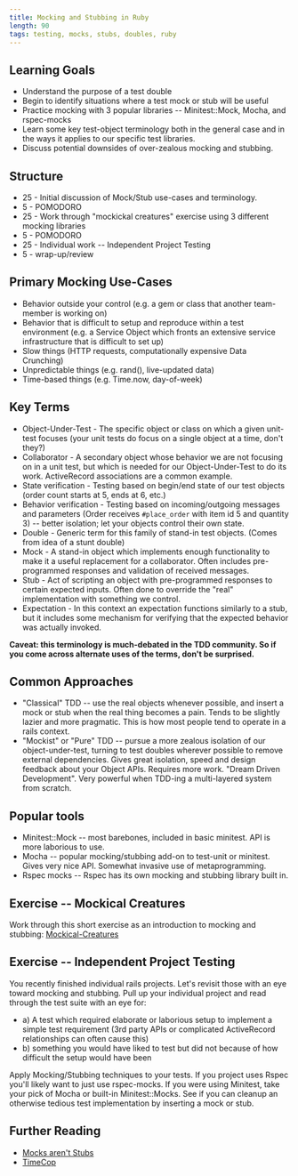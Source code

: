 ```yaml
---
title: Mocking and Stubbing in Ruby
length: 90
tags: testing, mocks, stubs, doubles, ruby
---
```


## Learning Goals

* Understand the purpose of a test double
* Begin to identify situations where a test mock or stub will be useful
* Practice mocking with 3 popular libraries -- Minitest::Mock, Mocha, and
  rspec-mocks
* Learn some key test-object terminology both in the general case and in
  the ways it applies to our specific test libraries.
* Discuss potential downsides of over-zealous mocking and stubbing.

## Structure

* 25 - Initial discussion of Mock/Stub use-cases and terminology.
* 5 - POMODORO
* 25 - Work through "mockickal creatures" exercise using 3 different
  mocking libraries
* 5 - POMODORO
* 25 - Individual work -- Independent Project Testing
* 5 - wrap-up/review

## Primary Mocking Use-Cases

* Behavior outside your control (e.g. a gem or class that another
  team-member is working on)
* Behavior that is difficult to setup and reproduce within a test
  environment (e.g. a Service Object which fronts an extensive service
infrastructure that is difficult to set up)
* Slow things (HTTP requests, computationally expensive Data Crunching)
* Unpredictable things (e.g. rand(), live-updated data)
* Time-based things (e.g. Time.now, day-of-week)

## Key Terms

* Object-Under-Test - The specific object or class on which a given
  unit-test focuses (your unit tests do focus on a single object at
a time, don't they?)
* Collaborator - A secondary object whose behavior we are not focusing
  on in a unit test, but which is needed for our Object-Under-Test to do
its work. ActiveRecord associations are a common example.
* State verification - Testing based on begin/end state of our test
  objects (order count starts at 5, ends at 6, etc.)
* Behavior verification - Testing based on incoming/outgoing messages
  and parameters (Order receives `#place_order` with item id 5 and
quantity 3) -- better isolation; let your objects control their own
state.
* Double - Generic term for this family of stand-in test objects. (Comes
  from idea of a stunt double)
* Mock - A stand-in object which implements enough functionality to make
  it a useful replacement for a collaborator. Often includes
pre-programmed responses and validation of received messages.
* Stub - Act of scripting an object with pre-programmed responses to
  certain expected inputs. Often done to override the "real"
implementation with something we control.
* Expectation - In this context an expectation functions similarly to a
  stub, but it includes some mechanism for verifying that the expected
behavior was actually invoked.

__Caveat: this terminology is much-debated in the TDD community.
So if you come across alternate uses of the terms, don't be surprised.__

## Common Approaches

* "Classical" TDD -- use the real objects whenever possible, and insert
  a mock or stub when the real thing becomes a pain. Tends to be
slightly lazier and more pragmatic. This is how most people tend to
operate in a rails context.
* "Mockist" or "Pure" TDD -- pursue a more zealous isolation of our
  object-under-test, turning to test doubles wherever possible to remove
external dependencies. Gives great isolation, speed and design feedback
about your Object APIs. Requires more work. "Dream Driven Development". Very powerful when TDD-ing a multi-layered system from scratch.

## Popular tools

* Minitest::Mock -- most barebones, included in basic minitest. API is
  more laborious to use.
* Mocha -- popular mocking/stubbing add-on to test-unit or minitest.
  Gives very nice API. Somewhat invasive use of metaprogramming.
* Rspec mocks -- Rspec has its own mocking and stubbing library built
  in.

## Exercise -- Mockical Creatures

Work through this short exercise as an introduction to mocking and
stubbing: [Mockical-Creatures](https://github.com/turingschool/mockical-creatures)

## Exercise -- Independent Project Testing

You recently finished individual rails projects. Let's revisit those
with an eye toward mocking and stubbing. Pull up your individual project
and read through the test suite with an eye for:

* a) A test which required elaborate or laborious setup to implement a
  simple test requirement (3rd party APIs or complicated ActiveRecord
  relationships can often cause this)
* b) something you would have liked to test but did not because of how
  difficult the setup would have been

Apply Mocking/Stubbing techniques to your tests. If you project uses
Rspec you'll likely want to just use rspec-mocks. If you were using
Minitest, take your pick of Mocha or built-in Minitest::Mocks. See if
you can cleanup an otherwise tedious test implementation by inserting a
mock or stub.


## Further Reading

* [Mocks aren't Stubs](http://martinfowler.com/articles/mocksArentStubs.html)
* [TimeCop](https://github.com/travisjeffery/timecop)
